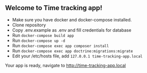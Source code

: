 ## Welcome to Time tracking app!

- Make sure you have docker and docker-compose installed.
- Clone repository
- Copy .env.example as .env and fill credentials for database
- Run `docker-compose build app`
- Run `docker-compose up -d`
- Run `docker-compose exec app composer install`
- Run `docker-compose exec app doctrine:migrations:migrate`
- Edit your /etc/hosts file, add `127.0.0.1	time-tracking-app.local`

Your app is ready, navigate to http://time-tracking-app.local
